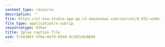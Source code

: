 ```yaml
---
content_type: resource
description: ''
file: https://ol-ocw-studio-app-qa.s3.amazonaws.com/courses/6-832-underactuated-robotics-spring-2009/7c54306f5f6e8e7995449c202c0e8694_6v3Ln2ACtqI.srt
file_type: application/x-subrip
resourcetype: Other
title: 3play caption file
uid: 7c54306f-5f6e-8e79-9544-9c202c0e8694
---
```

